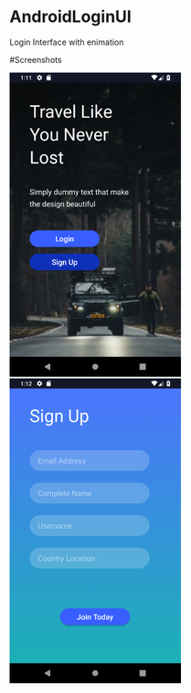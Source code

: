 # AndroidLoginUI
Login Interface with enimation 

#Screenshots 

<img src ="screenshots/Screenshot_home.png" width= "300">

<img src ="screenshots/Screenshot_signup.png" width= "300">

